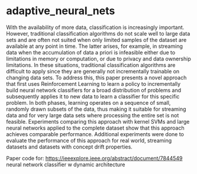 # adaptive_neural_nets
With the availability of more data, classification is increasingly important. However, traditional classification algorithms do not scale well to large data sets and are often not suited when only limited samples of the dataset are available at any point in time. The latter arises, for example, in streaming data when the accumulation of data a priori is infeasible either due to limitations in memory or computation, or due to privacy and data ownership limitations. In these situations, traditional classification algorithms are difficult to apply since they are generally not incrementally trainable on changing data sets. To address this, this paper presents a novel approach that first uses Reinforcement Learning to learn a policy to incrementally build neural network classifiers for a broad distribution of problems and subsequently applies it to new data to learn a classifier for this specific problem. In both phases, learning operates on a sequence of small, randomly drawn subsets of the data, thus making it suitable for streaming data and for very large data sets where processing the entire set is not feasible. Experiments comparing this approach with kernel SVMs and large neural networks applied to the complete dataset show that this approach achieves comparable performance. Additional experiments were done to evaluate the performance of this approach for real world, streaming datasets and datasets with concept drift properties.

Paper code for: https://ieeexplore.ieee.org/abstract/document/7844549
neural network classifier w dynamic architecture
